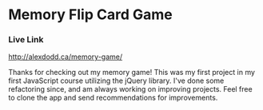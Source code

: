 # Memory Flip Card Game

### Live Link

http://alexdodd.ca/memory-game/

Thanks for checking out my memory game! This was my first project in my first JavaScript course utilizing the jQuery library. I've done some refactoring since, and am always working on improving projects. Feel free to clone the app and send recommendations for improvements.